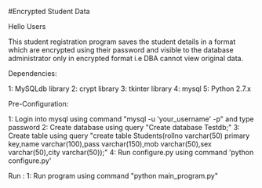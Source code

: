 
#Encrypted Student Data

Hello Users

This student registration program saves the student details in a format which are encrypted using their password and visible to the database administrator only in encrypted format i.e DBA cannot view original data.


Dependencies:

  1: MySQLdb library
  2: crypt library
  3: tkinter library
  4: mysql
  5: Python 2.7.x

Pre-Configuration:

  1: Login into mysql using command "mysql -u 'your_username' -p" and type password
  2: Create database using query "Create database Testdb;"
  3: Create table using query "create table Students(rollno varchar(50) primary key,name varchar(100),pass varchar(150),mob varchar(50),sex varchar(50),city varchar(50));"
  4: Run configure.py using command 'python configure.py'

Run : 
  1: Run program using command "python main_program.py"
